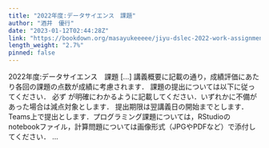 ```yaml
---
title: "2022年度:データサイエンス　課題"
author: "酒井　優行"
date: "2023-01-12T02:44:28Z"
link: "https://bookdown.org/masayukeeeee/jiyu-dslec-2022-work-assignments/"
length_weight: "2.7%"
pinned: false
---
```


2022年度:データサイエンス　課題 [...] 講義概要に記載の通り，成績評価にあたり各回の課題の点数が成績に考慮されます． 課題の提出については以下に従ってください． 必ず が明確にわかるように記載してください．いずれかに不備があった場合は減点対象とします． 提出期限は翌講義日の開始までとします． Teams上で提出とします．プログラミング課題については，RStudioのnotebookファイル，計算問題については画像形式（JPGやPDFなど）で添付してください． ...
